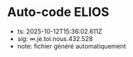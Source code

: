 # Auto-code ELIOS
- ts: 2025-10-12T15:36:02.611Z
- sig: ∞.je.toi.nous.432.528
- note: fichier généré automatiquement